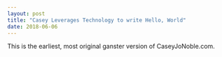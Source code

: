```yaml
---
layout: post
title: "Casey Leverages Technology to write Hello, World"
date: 2018-06-06
---
```


This is the earliest, most original ganster version of CaseyJoNoble.com. 
